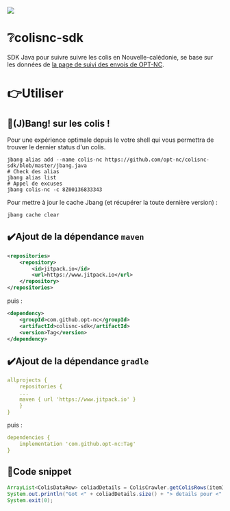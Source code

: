 [![](https://jitpack.io/v/opt-nc/colisnc-sdk.svg)](https://jitpack.io/#opt-nc/colisnc-sdk)

# :grey_question:colisnc-sdk

SDK Java pour suivre suivre les colis en Nouvelle-calédonie, se base sur les données de [la page de suivi des envois de OPT-NC](https://webtracking-nca.ptc.post/).

# :point_right:Utiliser


## 🚀(J)Bang! sur les colis !

Pour une expérience optimale depuis le votre shell qui vous permettra de trouver
le dernier status d'un colis.

```shell
jbang alias add --name colis-nc https://github.com/opt-nc/colisnc-sdk/blob/master/jbang.java
# Check des alias
jbang alias list
# Appel de excuses
jbang colis-nc -c 8Z00136833343
```

Pour mettre à jour le cache Jbang (et récupérer la toute dernière version) :

```shell
jbang cache clear
```

## :heavy_check_mark:Ajout de la dépendance `maven`

```xml
<repositories>
    <repository>
        <id>jitpack.io</id>
        <url>https://www.jitpack.io</url>
    </repository>
</repositories>
```

puis :

```xml
<dependency>
    <groupId>com.github.opt-nc</groupId>
    <artifactId>colisnc-sdk</artifactId>
    <version>Tag</version>
</dependency>
```



## :heavy_check_mark:Ajout de la dépendance `gradle`

```yaml
allprojects {
    repositories {
    ...
    maven { url 'https://www.jitpack.io' }
    }
}
```

puis :

```yaml
dependencies {
    implementation 'com.github.opt-nc:Tag'
}
```

## :rocket:Code snippet

```java
ArrayList<ColisDataRow> coliadDetails = ColisCrawler.getColisRows(itemId);
System.out.println("Got <" + coliadDetails.size() + "> details pour <" + itemId + ">");
System.exit(0);
```
